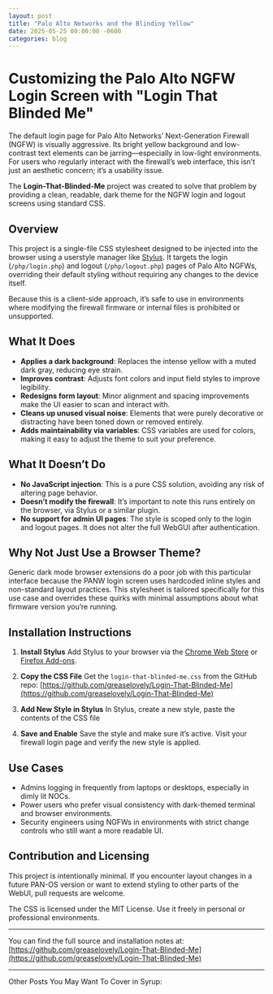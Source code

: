 ```yaml
---
layout: post
title: "Palo Alto Networks and the Blinding Yellow"
date: 2025-05-25 00:00:00 -0600
categories: blog
---
```

# Customizing the Palo Alto NGFW Login Screen with "Login That Blinded Me"

The default login page for Palo Alto Networks’ Next-Generation Firewall (NGFW) is visually aggressive. Its bright yellow background and low-contrast text elements can be jarring—especially in low-light environments. For users who regularly interact with the firewall’s web interface, this isn’t just an aesthetic concern; it’s a usability issue.

The **Login-That-Blinded-Me** project was created to solve that problem by providing a clean, readable, dark theme for the NGFW login and logout screens using standard CSS.

## Overview

This project is a single-file CSS stylesheet designed to be injected into the browser using a userstyle manager like [Stylus](https://add0n.com/stylus.html). It targets the login (`/php/login.php`) and logout (`/php/logout.php`) pages of Palo Alto NGFWs, overriding their default styling without requiring any changes to the device itself.

Because this is a client-side approach, it’s safe to use in environments where modifying the firewall firmware or internal files is prohibited or unsupported.

## What It Does

* **Applies a dark background**: Replaces the intense yellow with a muted dark gray, reducing eye strain.
* **Improves contrast**: Adjusts font colors and input field styles to improve legibility.
* **Redesigns form layout**: Minor alignment and spacing improvements make the UI easier to scan and interact with.
* **Cleans up unused visual noise**: Elements that were purely decorative or distracting have been toned down or removed entirely.
* **Adds maintainability via variables**: CSS variables are used for colors, making it easy to adjust the theme to suit your preference.

## What It Doesn’t Do

* **No JavaScript injection**: This is a pure CSS solution, avoiding any risk of altering page behavior.
* **Doesn’t modify the firewall**: It’s important to note this runs entirely on the browser, via Stylus or a similar plugin.
* **No support for admin UI pages**: The style is scoped only to the login and logout pages. It does not alter the full WebGUI after authentication.

## Why Not Just Use a Browser Theme?

Generic dark mode browser extensions do a poor job with this particular interface because the PANW login screen uses hardcoded inline styles and non-standard layout practices. This stylesheet is tailored specifically for this use case and overrides these quirks with minimal assumptions about what firmware version you’re running.

## Installation Instructions

1. **Install Stylus**
   Add Stylus to your browser via the [Chrome Web Store](https://chrome.google.com/webstore/detail/stylus/clngdbkpkpeebahjckkjfobafhncgmne) or [Firefox Add-ons](https://addons.mozilla.org/en-US/firefox/addon/styl-us/).

2. **Copy the CSS File**
   Get the `login-that-blinded-me.css` from the GitHub repo:
   [https://github.com/greaselovely/Login-That-Blinded-Me](https://github.com/greaselovely/Login-That-Blinded-Me)

3. **Add New Style in Stylus**
   In Stylus, create a new style, paste the contents of the CSS file

4. **Save and Enable**
   Save the style and make sure it’s active. Visit your firewall login page and verify the new style is applied.

## Use Cases

* Admins logging in frequently from laptops or desktops, especially in dimly lit NOCs.
* Power users who prefer visual consistency with dark-themed terminal and browser environments.
* Security engineers using NGFWs in environments with strict change controls who still want a more readable UI.

## Contribution and Licensing

This project is intentionally minimal. If you encounter layout changes in a future PAN-OS version or want to extend styling to other parts of the WebUI, pull requests are welcome.

The CSS is licensed under the MIT License. Use it freely in personal or professional environments.

---

You can find the full source and installation notes at:
[https://github.com/greaselovely/Login-That-Blinded-Me](https://github.com/greaselovely/Login-That-Blinded-Me)

---

Other Posts You May Want To Cover in Syrup:
